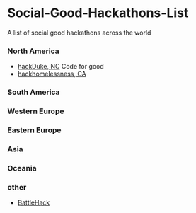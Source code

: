# Social-Good-Hackathons-List

A list of social good hackathons across the world

### North America
- [hackDuke, NC](https://www.hackduke.org/) Code for good
- [hackhomelessness, CA](http://hackhomelessness.com/)

### South America

### Western Europe

### Eastern Europe

### Asia

### Oceania


### other
- [BattleHack](battlehack.org)
